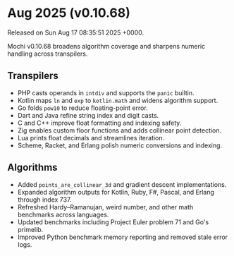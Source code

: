 # Aug 2025 (v0.10.68)

Released on Sun Aug 17 08:35:51 2025 +0000.

Mochi v0.10.68 broadens algorithm coverage and sharpens numeric handling across transpilers.

## Transpilers

- PHP casts operands in `intdiv` and supports the `panic` builtin.
- Kotlin maps `ln` and `exp` to `kotlin.math` and widens algorithm support.
- Go folds `pow10` to reduce floating-point error.
- Dart and Java refine string index and digit casts.
- C and C++ improve float formatting and indexing safety.
- Zig enables custom floor functions and adds collinear point detection.
- Lua prints float decimals and streamlines iteration.
- Scheme, Racket, and Erlang polish numeric conversions and indexing.

## Algorithms

- Added `points_are_collinear_3d` and gradient descent implementations.
- Expanded algorithm outputs for Kotlin, Ruby, F#, Pascal, and Erlang through index 737.
- Refreshed Hardy–Ramanujan, weird number, and other math benchmarks across languages.
- Updated benchmarks including Project Euler problem 71 and Go's primelib.
- Improved Python benchmark memory reporting and removed stale error logs.
